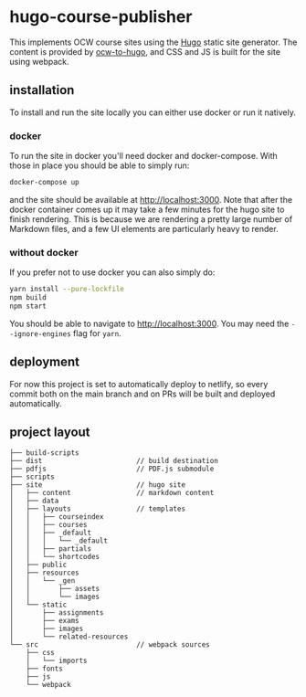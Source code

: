 # hugo-course-publisher

This implements OCW course sites using the [Hugo](https://gohugo.io/) static
site generator.  The content is provided by
[ocw-to-hugo](https://github.com/mitodl/ocw-to-hugo), and CSS and JS is built
for the site using webpack.

## installation

To install and run the site locally you can either use docker or run it
natively.

### docker

To run the site in docker you'll need docker and docker-compose. With those in
place you should be able to simply run:

```sh
docker-compose up
```

and the site should be available at <http://localhost:3000>. Note that after the
docker container comes up it may take a few minutes for the hugo site to finish
rendering. This is because we are rendering a pretty large number of Markdown
files, and a few UI elements are particularly heavy to render.

### without docker

If you prefer not to use docker you can also simply do:

```sh
yarn install --pure-lockfile
npm build
npm start
```

You should be able to navigate to <http://localhost:3000>. You may need the
`--ignore-engines` flag for `yarn`. 

## deployment

For now this project is set to automatically deploy to netlify, so every commit
both on the main branch and on PRs will be built and deployed automatically.

## project layout

```
├── build-scripts
├── dist                       // build destination
├── pdfjs                      // PDF.js submodule
├── scripts
├── site                       // hugo site
│   ├── content                // markdown content
│   ├── data
│   ├── layouts                // templates
│   │   ├── courseindex
│   │   ├── courses
│   │   ├── _default
│   │   │   └── _default
│   │   ├── partials
│   │   └── shortcodes
│   ├── public
│   ├── resources
│   │   └── _gen
│   │       ├── assets
│   │       └── images
│   └── static
│       ├── assignments
│       ├── exams
│       ├── images
│       └── related-resources
└── src                        // webpack sources
    ├── css
    │   └── imports
    ├── fonts
    ├── js
    └── webpack
```
